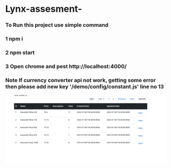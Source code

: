 # Lynx-assesment-

### To Run this project use simple command
### 1 npm i
### 2 npm start
### 3 Open chrome and pest http://localhost:4000/

### Note If currency converter api not work, getting some error then please add new key '/demo/config/constant.js' line no 13

![Alt text](/public/screenshot.png?raw=true "Optional Title")


